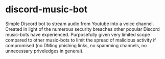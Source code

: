 # discord-music-bot

Simple Discord bot to stream audio from Youtube into a voice channel. Created in light of the numerous security breaches other popular Discord music-bots
have experienced. Purposefully given very limited scope compared to other music-bots to limit the spread of malicious activity if compromised (no DMing
phishing links, no spamming channels, no unnecessary priveledges in general).
